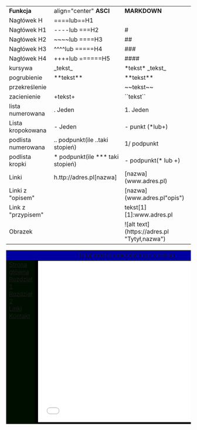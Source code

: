 <table>
<tr>
	<td><b>Funkcja</b></td>	<td>align="center" <b>ASCI</b></td>		<td><b>MARKDOWN</b></td>
</tr>
<tr>
	<td>Nagłówek H</td>	<td>====lub==H1</td>		<td></td>
</tr>
<tr>
	<td>Nagłówek H1</td>	<td>----lub ===H2</td>		<td>#</td>
</tr>
<tr>
	<td>Nagłówek H2</td>	<td>~~~~lub ====H3</td>		<td>##</td>
</tr>
<tr>
	<td>Nagłówek H3</td>	<td>^^^^lub =====H4</td>	<td>###</td>
</tr>
<tr>
	<td>Nagłówek H4</td>	<td>++++lub ======H5</td>	<td>####</td>
</tr>
<tr>
	<td>kursywa</td>	<td>_tekst_</td>	<td>*tekst* _tekst_</td>
</tr>
<tr>
	<td>pogrubienie</td>	<td>**tekst**</td>	<td>**tekst**</td>
</tr>
<tr>
	<td>przekreślenie</td>	<td></td>	<td>~~tekst~~</td>
</tr>
<tr>
	<td>zacienienie</td>	<td>+tekst+</td>	<td>``tekst``</td>
</tr>
<tr>
	<td>lista numerowana</td>	<td>. Jeden</td>	<td>1. Jeden</td>
</tr>
<tr>
	<td>Lista kropokowana</td>	<td>- Jeden</td>	<td>- punkt (*lub+)</td>
</tr>
<tr>
	<td>podlista numerowana</td>	<td>.. podpunkt(ile ..taki stopień)</td>	<td> 1/ podpunkt</td>
</tr>
<tr>
	<td>podlista kropki</td>	<td>* podpunkt(ile *** taki stopień)</td>	<td> - podpunkt(* lub +)</td>
</tr>
<tr>
	<td>Linki</td>	<td> h.ttp://adres.pl[nazwa]</td>	<td>[nazwa](www.adres.pl)</td>
</tr>
<tr>
	<td>Linki z "opisem"</td>	<td></td>	<td>[nazwa](www.adres.pl"opis")</td>
</tr>
<tr>
	<td>Link z "przypisem"</td>	<td></td>	<td>tekst[1] [1]:www.adres.pl</td>
</tr>
<tr>
	<td>Obrazek</td>	<td></td>	<td>![alt text](https://adres.pl "Tytył,nazwa")</td>
</tr>

</table>


<table width="750" align="center" cellspacing="0" cellpadding="10">
<tr>
<td bgcolor="kolor góra" colspan="2" align="center" valign="middle">Tutaj można umieścić logo serwisu</td>
</tr>
<tr>
<td bgcolor="kolor menu" width="150" valign="top">
<!-- MENU -->
<a target="strona" href="home.html">Strona główna</a><br />
<a target="strona" href="strona1.html">Rozdział 1</a><br />
<a target="strona" href="strona2.html">Rozdział 2</a><br />
<a target="strona" href="linki.html">Linki</a><br />
<a href="mailto:jan_kowalski@example.com">Kontakt</a><br>
<!-- MENU koniec -->
</td>
<td bgcolor="kolor strony" valign="top"><iframe name="strona" src="home.html" width="560" height="440" frameborder="0"></iframe></td>
</tr>
</table>
